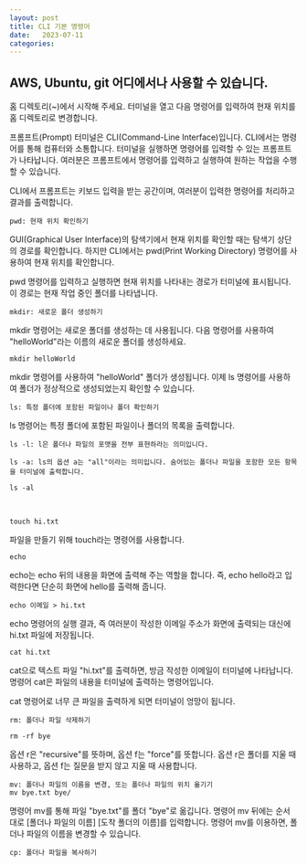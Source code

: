 ```yaml
---
layout: post
title: CLI 기본 명령어
date:   2023-07-11
categories: 
---
```


## AWS, Ubuntu, git 어디에서나 사용할 수 있습니다.

홈 디렉토리(~)에서 시작해 주세요. 터미널을 열고 다음 명령어를 입력하여 현재 위치를 홈 디렉토리로 변경합니다.


프롬프트(Prompt)
터미널은 CLI(Command-Line Interface)입니다. CLI에서는 명령어를 통해 컴퓨터와 소통합니다. 터미널을 실행하면 명령어를 입력할 수 있는 프롬프트가 나타납니다. 여러분은 프롬프트에서 명령어를 입력하고 실행하여 원하는 작업을 수행할 수 있습니다.

CLI에서 프롬프트는 키보드 입력을 받는 공간이며, 여러분이 입력한 명령어를 처리하고 결과를 출력합니다.

```
pwd: 현재 위치 확인하기
```
GUI(Graphical User Interface)의 탐색기에서 현재 위치를 확인할 때는 탐색기 상단의 경로를 확인합니다. 
하지만 CLI에서는 pwd(Print Working Directory) 명령어를 사용하여 현재 위치를 확인합니다.

pwd 명령어를 입력하고 실행하면 현재 위치를 나타내는 경로가 터미널에 표시됩니다. 이 경로는 현재 작업 중인 폴더를 나타냅니다.

```
mkdir: 새로운 폴더 생성하기
```
mkdir 명령어는 새로운 폴더를 생성하는 데 사용됩니다. 다음 명령어를 사용하여 "helloWorld"라는 이름의 새로운 폴더를 생성하세요.

```
mkdir helloWorld
```
mkdir 명령어를 사용하여 "helloWorld" 폴더가 생성됩니다. 이제 ls 명령어를 사용하여 폴더가 정상적으로 생성되었는지 확인할 수 있습니다.

```
ls: 특정 폴더에 포함된 파일이나 폴더 확인하기
```
ls 명령어는 특정 폴더에 포함된 파일이나 폴더의 목록을 출력합니다. 

```
ls -l: l은 폴더나 파일의 포맷을 전부 표현하라는 의미입니다.

ls -a: ls의 옵션 a는 "all"이라는 의미입니다. 숨어있는 폴더나 파일을 포함한 모든 항목을 터미널에 출력합니다.

ls -al
```
<br>

```
touch hi.txt
```
파일을 만들기 위해 touch라는 명령어를 사용합니다.


```
echo
```
echo는 echo 뒤의 내용을 화면에 출력해 주는 역할을 합니다. 즉, echo hello라고 입력한다면 단순히 화면에 hello를 출력해 줍니다.

```
echo 이메일 > hi.txt
```

echo 명령어의 실행 결과, 즉 여러분이 작성한 이메일 주소가 화면에 출력되는 대신에 hi.txt 파일에 저장됩니다.

```
cat hi.txt
```
cat으로 텍스트 파일 "hi.txt"를 출력하면, 방금 작성한 이메일이 터미널에 나타납니다. 명령어 cat은 파일의 내용을 터미널에 출력하는 명령어입니다.


cat 명령어로 너무 큰 파일을 출력하게 되면 터미널이 엉망이 됩니다.

```
rm: 폴더나 파일 삭제하기
```

```
rm -rf bye
```
옵션 r은 "recursive"를 뜻하며, 옵션 f는 "force"를 뜻합니다.
옵션 r은 폴더를 지울 때 사용하고, 옵션 f는 질문을 받지 않고 지울 때 사용합니다.

```
mv: 폴더나 파일의 이름을 변경, 또는 폴더나 파일의 위치 옮기기
mv bye.txt bye/
```
명령어 mv를 통해 파일 "bye.txt"를 폴더 "bye"로 옮깁니다. 명령어 mv 뒤에는 순서대로 [폴더나 파일의 이름] [도착 폴더의 이름]를 입력합니다.
명령어 mv를 이용하면, 폴더나 파일의 이름을 변경할 수 있습니다.

```
cp: 폴더나 파일을 복사하기
```




